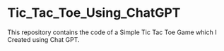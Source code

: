 # Tic_Tac_Toe_Using_ChatGPT
This repository contains the code of a Simple Tic Tac Toe Game which I Created using Chat GPT.
